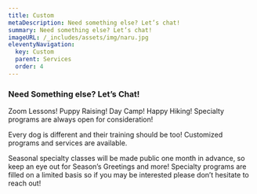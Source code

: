 ```yaml
---
title: Custom
metaDescription: Need something else? Let’s chat! 
summary: Need something else? Let’s chat! 
imageURL: /_includes/assets/img/naru.jpg
eleventyNavigation:
  key: Custom
  parent: Services
  order: 4
---
```

### Need Something else? Let’s Chat! 

Zoom Lessons! Puppy Raising! Day Camp! Happy Hiking! Specialty programs are always open for consideration! 

Every dog is different and their training should be too! Customized programs and services are available. 

Seasonal specialty classes will be made public one month in advance, so keep an eye out for Season’s Greetings and more! Specialty programs are filled on a limited basis so if you may be interested please don’t hesitate to reach out! 



